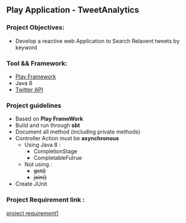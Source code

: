 ## Play Application - TweetAnalytics

### Project Objectives:
- Develop a reactive web Application to Search Relavent tweets by keyword

### Tool && Framework:

- [Play Framework](https://www.playframework.com/)
- Java 8
- [Twitter API](https://developer.twitter.com)

### Project guidelines

- Based on **Play FrameWork** 
- Build and run through **sbt**
- Document all method (including private methods)
- Controller Action must be **asynchronous** 
  - Using Java 8 :
    - CompletionStage
    - CompletableFutrue
  - Not using :
    - ~~get()~~
    - ~~join()~~
- Create JUnit

### Project Requirement link :
[project requirement1](./project-require1.pdf)
